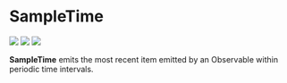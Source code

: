 # SampleTime

[![](../../../assets/godev.svg)](https://pkg.go.dev/github.com/reactivego/rx/test/SampleTime?tab=doc)
[![](../../../assets/godoc.svg)](https://godoc.org/github.com/reactivego/rx/test/SampleTime)
[![](../../../assets/rx.svg)](http://reactivex.io/documentation/operators/sample.html)

**SampleTime** emits the most recent item emitted by an Observable within periodic time intervals.
